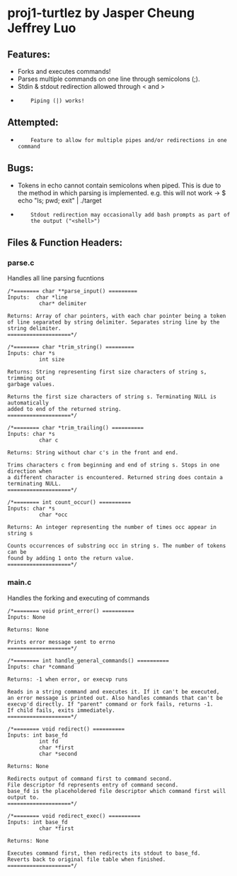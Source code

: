 # proj1-turtlez by Jasper Cheung Jeffrey Luo

## Features:
-	Forks and executes commands!
-	Parses multiple commands on one line through semicolons (;).
-	Stdin & stdout redirection allowed through < and >
-         Piping (|) works!

## Attempted:
-         Feature to allow for multiple pipes and/or redirections in one command

## Bugs:
-	Tokens in echo cannot contain semicolons when piped. This is
          due to the method in which parsing is implemented.
          e.g. this will not work -> $ echo "ls; pwd; exit" | ./target
-         Stdout redirection may occasionally add bash prompts as part of
          the output ("<shell>")
          
## Files & Function Headers:

### parse.c
Handles all line parsing fucntions

```
/*======== char **parse_input() =========
Inputs:  char *line
          char* delimiter

Returns: Array of char pointers, with each char pointer being a token
of line separated by string delimiter. Separates string line by the 
string delimiter.
====================*/

/*======== char *trim_string() =========
Inputs: char *s
          int size
          
Returns: String representing first size characters of string s, trimming out
garbage values.

Returns the first size characters of string s. Terminating NULL is automatically
added to end of the returned string.
====================*/

/*======== char *trim_trailing() ==========
Inputs: char *s 
          char c 

Returns: String without char c's in the front and end. 

Trims characters c from beginning and end of string s. Stops in one direction when
a different character is encountered. Returned string does contain a terminating NULL.
====================*/

/*======== int count_occur() ==========
Inputs: char *s
          char *occ

Returns: An integer representing the number of times occ appear in string s

Counts occurrences of substring occ in string s. The number of tokens can be
found by adding 1 onto the return value.
====================*/
```

### main.c
Handles the forking and executing of commands

```
/*======== void print_error() ==========
Inputs: None

Returns: None

Prints error message sent to errno 
====================*/

/*======== int handle_general_commands() ==========
Inputs: char *command

Returns: -1 when error, or execvp runs

Reads in a string command and executes it. If it can't be executed,
an error message is printed out. Also handles commands that can't be
execvp'd directly. If "parent" command or fork fails, returns -1. 
If child fails, exits immediately.
====================*/

/*======== void redirect() ==========
Inputs: int base_fd
          int fd
          char *first
          char *second

Returns: None

Redirects output of command first to command second. 
File descriptor fd represents entry of command second. 
base_fd is the placeholdered file descriptor which command first will output to.
====================*/

/*======== void redirect_exec() ==========
Inputs: int base_fd
          char *first

Returns: None

Executes command first, then redirects its stdout to base_fd.
Reverts back to original file table when finished.
====================*/
```
